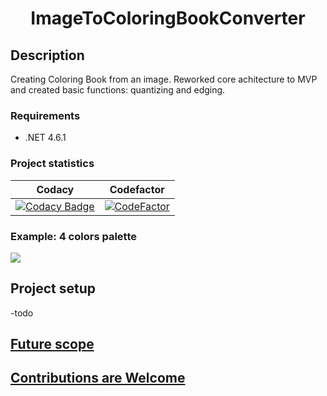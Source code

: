 <h1 align="center">ImageToColoringBookConverter</h1>

## Description
Creating Coloring Book from an image.
Reworked core achitecture to MVP and created basic functions: quantizing and edging.
### Requirements
- .NET 4.6.1
### Project statistics
| Codacy | Codefactor |
| - | - |
| [![Codacy Badge](https://app.codacy.com/project/badge/Grade/4eefa7361864437382992be09a90c56b)](https://www.codacy.com/gh/KostinMichael/ImageToColoringBookConverter/dashboard?utm_source=github.com&amp;utm_medium=referral&amp;utm_content=KostinMichael/ImageToColoringBookConverter&amp;utm_campaign=Badge_Grade) | [![CodeFactor](https://www.codefactor.io/repository/github/kostinmichael/imagetocoloringbookconverter/badge)](https://www.codefactor.io/repository/github/kostinmichael/imagetocoloringbookconverter) |
### Example: 4 colors palette
<img src="https://user-images.githubusercontent.com/32095048/147881547-e018b03c-a82a-451f-8f8e-fe2892cce09e.png">

## Project setup
-todo
## [Future scope](https://github.com/KostinMichael/ImageToColoringBookConverter/issues?q=is%3Aopen+is%3Aissue+label%3Aenhancement)
## [Contributions are Welcome](https://github.com/KostinMichael/ImageToColoringBookConverter/blob/master/CONTRIBUTING.md)
